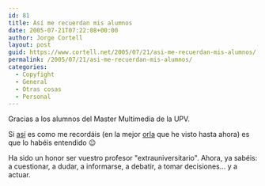 ```yaml
---
id: 81
title: Así­ me recuerdan mis alumnos
date: 2005-07-21T07:22:08+00:00
author: Jorge Cortell
layout: post
guid: https://www.cortell.net/2005/07/21/asi-me-recuerdan-mis-alumnos/
permalink: /2005/07/21/asi-me-recuerdan-mis-alumnos/
categories:
  - Copyfight
  - General
  - Otras cosas
  - Personal
---
```

Gracias a los alumnos del Master Multimedia de la UPV.

Si [así­](https://membres.lycos.fr/muami05/img/retratos/jorgecortell.jpg) es como me recordáis (en la mejor [orla](https://membres.lycos.fr/muami05/orla/orla.htm) que he visto hasta ahora) es que lo habéis entendido 😉

Ha sido un honor ser vuestro profesor "extrauniversitario". Ahora, ya sabéis: a cuestionar, a dudar, a informarse, a debatir, a tomar decisiones... y a actuar.